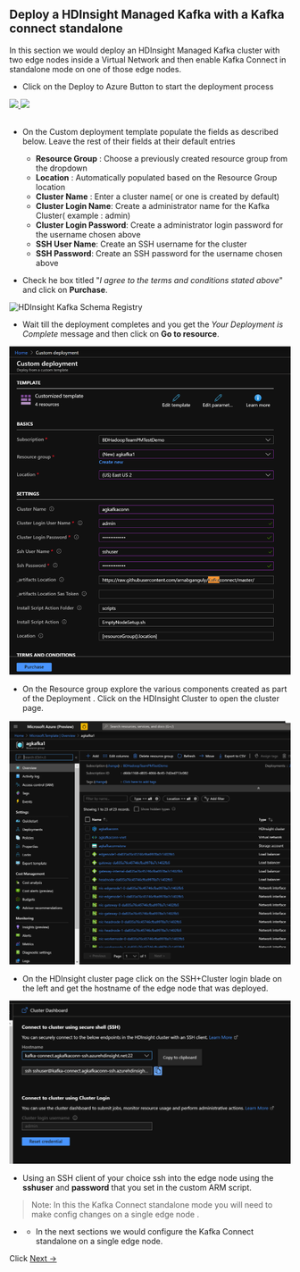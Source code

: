 ## Deploy a HDInsight Managed Kafka with a Kafka connect standalone

In this section we would deploy an HDInsight Managed Kafka  cluster with two edge nodes inside a Virtual Network and then enable Kafka Connect in standalone mode on one of those edge nodes.  

- Click on the Deploy to Azure Button to start the deployment process

<a href="https://portal.azure.com/#create/Microsoft.Template/uri/https%3A%2F%2Fraw.githubusercontent.com%2Farnabganguly%2FKafkaconnect%2Fmaster%2Fazuredeploy.json" target="_blank">
    <img src="http://azuredeploy.net/deploybutton.png"/>
</a><a href="http://armviz.io/#/?load=https://raw.githubusercontent.com/arnabganguly/Kafkaconnect/master/azuredeploy.json" target="_blank">
  <img src="http://armviz.io/visualizebutton.png"/>
</a>

</br>
</br>

 - On the Custom deployment template populate the fields as described below. Leave the rest of their fields at their default entries
    -  **Resource Group** : Choose a previously created resource group from the dropdown
    - **Location** : Automatically populated based on the Resource Group location 
    - **Cluster Name** : Enter a cluster name( or one is created by default)
    - **Cluster Login Name**: Create a administrator name for the Kafka Cluster( example : admin) 
    - **Cluster Login Password**: Create a administrator login password for the username chosen above
    - **SSH User Name**: Create an SSH username for the cluster
    - **SSH Password**: Create an SSH password for the username chosen above

- Check he box titled "*I agree to the terms and conditions stated above*" and click on **Purchase**. 
    
![HDInsight Kafka Schema Registry]()

- Wait till the deployment completes and you get the *Your Deployment is Complete* message and then click on  **Go to resource**.

![HDInsight Kafka Schema Registry](https://github.com/arnabganguly/Kafkaconnect/blob/master/images/pic3.png)



- On the Resource group explore the various components created as part of the Deployment . Click on the HDInsight Cluster to open the cluster page. 

![HDInsight Kafka Schema Registry](https://github.com/arnabganguly/Kafkaconnect/blob/master/images/pic5.png)

- On the HDInsight cluster page click on the SSH+Cluster login blade on the left and get the hostname of the edge node that was deployed. 

![HDInsight Kafka Schema Registry](https://github.com/arnabganguly/Kafkaconnect/blob/master/images/pic10.png)

- Using an SSH client of your choice ssh into the edge node using the **sshuser** and **password** that you set in the custom ARM script. 

> Note:  In this the Kafka Connect standalone mode you will need to make config changes on a single edge node . 

- - In the next sections we would configure the Kafka Connect  standalone on a single edge node.  

Click  [Next ->](https://github.com/arnabganguly/Kafkaconnect/blob/master/ConfigureKafkaConnectstandalone1.md)  

<!--stackedit_data:
eyJoaXN0b3J5IjpbLTE4NDk2NTE1NjEsMTc5MjI5ODM5OSwtMj
E0NDUwNTg0MywzMDYwOTc0ODMsMTE2MDE4ODU4OF19
-->